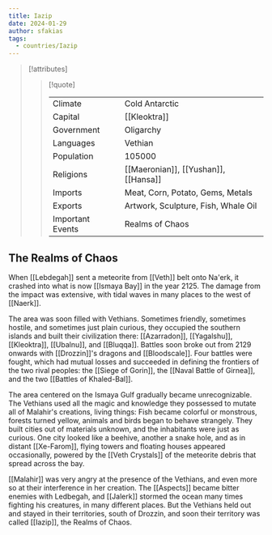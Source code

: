 ```yaml
---
title: Iazip
date: 2024-01-29
author: sfakias
tags:
  - countries/Iazip
---
```


> [!attributes]
> 
> > [!quote]
> >
> > | | |
> > | --- | --- |
> > | Climate | Cold Antarctic |
> > | Capital | [[Kleoktra]] |
> > | Government | Oligarchy |
> > | Languages | Vethian |
> > | Population | 105000 |
> > | Religions | [[Maeronian]], [[Yushan]], [[Hansa]] |
> > | Imports | Meat, Corn, Potato, Gems, Metals |
> > | Exports | Artwork, Sculpture, Fish, Whale Oil |
> > | Important Events | Realms of Chaos |

## The Realms of Chaos

When [[Lebdegah]] sent a meteorite from [[Veth]] belt onto Na'erk, it crashed into what is now [[Ismaya Bay]] in the year 2125. The damage from the impact was extensive, with tidal waves in many places to the west of [[Naerk]].

The area was soon filled with Vethians. Sometimes friendly, sometimes hostile, and sometimes just plain curious, they occupied the southern islands and built their civilization there: [[Azarradon]], [[Yagalshu]], [[Kleoktra]], [[Ubalnu]], and [[Bluqqa]]. Battles soon broke out from 2129 onwards with [[Drozzin]]'s dragons and [[Bloodscale]]. Four battles were fought, which had mutual losses and succeeded in defining the frontiers of the two rival peoples: the [[Siege of Gorin]], the [[Naval Battle of Girnea]], and the two [[Battles of Khaled-Bal]].

The area centered on the Ismaya Gulf gradually became unrecognizable. The Vethians used all the magic and knowledge they possessed to mutate all of Malahir's creations, living things: Fish became colorful or monstrous, forests turned yellow, animals and birds began to behave strangely. They built cities out of materials unknown, and the inhabitants were just as curious. One city looked like a beehive, another a snake hole, and as in distant [[Xe-Farom]], flying towers and floating houses appeared occasionally, powered by the [[Veth Crystals]] of the meteorite debris that spread across the bay.

[[Malahir]] was very angry at the presence of the Vethians, and even more so at their interference in her creation. The [[Aspects]] became bitter enemies with Ledbegah, and [[Jalerk]] stormed the ocean many times fighting his creatures, in many different places. But the Vethians held out and stayed in their territories, south of Drozzin, and soon their territory was called [[Iazip]], the Realms of Chaos.